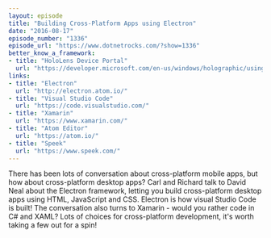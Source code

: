 ```yaml
---
layout: episode
title: "Building Cross-Platform Apps using Electron"
date: "2016-08-17"
episode_number: "1336"
episode_url: "https://www.dotnetrocks.com/?show=1336"
better_know_a_framework:
- title: "HoloLens Device Portal"
  url: "https://developer.microsoft.com/en-us/windows/holographic/using_the_windows_device_portal"
links:
- title: "Electron"
  url: "http://electron.atom.io/"
- title: "Visual Studio Code"
  url: "https://code.visualstudio.com/"
- title: "Xamarin"
  url: "https://www.xamarin.com/"
- title: "Atom Editor"
  url: "https://atom.io/"
- title: "Speek"
  url: "https://www.speek.com/"
---
```


There has been lots of conversation about cross-platform mobile apps, but how about cross-platform desktop apps? Carl and Richard talk to David Neal about the Electron framework, letting you build cross-platform desktop apps using HTML, JavaScript and CSS. Electron is how visual Studio Code is built! The conversation also turns to Xamarin - would you rather code in C# and XAML? Lots of choices for cross-platform development, it's worth taking a few out for a spin!
